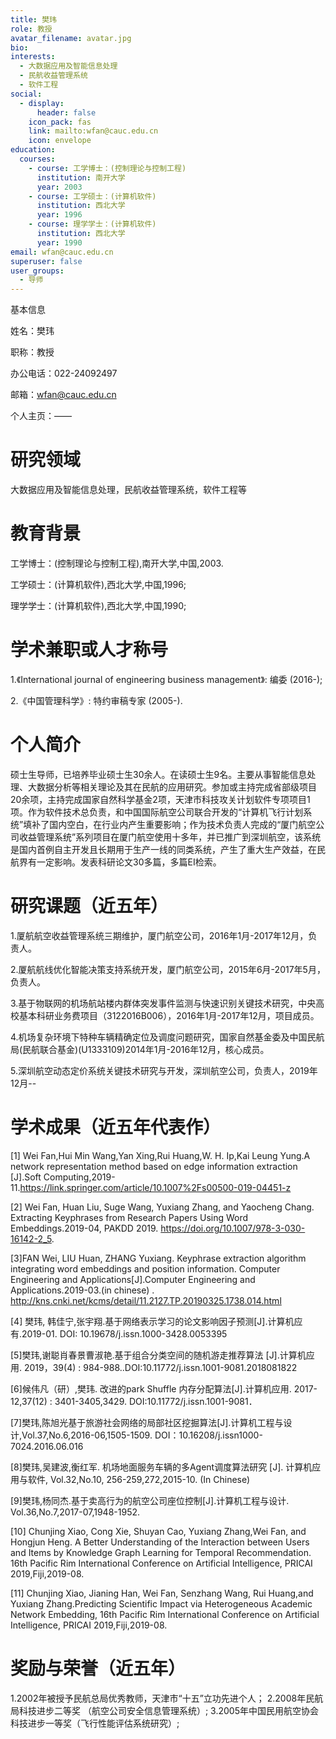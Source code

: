 ```yaml
---
title: 樊玮
role: 教授
avatar_filename: avatar.jpg
bio: 
interests:
  - 大数据应用及智能信息处理
  - 民航收益管理系统
  - 软件工程
social:
  - display:
      header: false
    icon_pack: fas
    link: mailto:wfan@cauc.edu.cn
    icon: envelope
education:
  courses:
    - course: 工学博士：(控制理论与控制工程)
      institution: 南开大学
      year: 2003
    - course: 工学硕士：(计算机软件)
      institution: 西北大学
      year: 1996
    - course: 理学学士：(计算机软件)
      institution: 西北大学
      year: 1990
email: wfan@cauc.edu.cn
superuser: false
user_groups:
  - 导师
---
```

基本信息

姓名：樊玮

职称：教授

办公电话：022-24092497

邮箱：wfan@cauc.edu.cn

个人主页：——


# 研究领域

大数据应用及智能信息处理，民航收益管理系统，软件工程等


# 教育背景

工学博士：(控制理论与控制工程),南开大学,中国,2003.

工学硕士：(计算机软件),西北大学,中国,1996;

理学学士：(计算机软件),西北大学,中国,1990;


# 学术兼职或人才称号

1.《International journal of engineering business management》: 编委 (2016-);

2.《中国管理科学》: 特约审稿专家 (2005-).


# 个人简介

硕士生导师，已培养毕业硕士生30余人。在读硕士生9名。主要从事智能信息处理、大数据分析等相关理论及其在民航的应用研究。参加或主持完成省部级项目20余项，主持完成国家自然科学基金2项，天津市科技攻关计划软件专项项目1项。作为软件技术总负责，和中国国际航空公司联合开发的“计算机飞行计划系统”填补了国内空白，在行业内产生重要影响；作为技术负责人完成的“厦门航空公司收益管理系统”系列项目在厦门航空使用十多年，并已推广到深圳航空，该系统是国内首例自主开发且长期用于生产一线的同类系统，产生了重大生产效益，在民航界有一定影响。发表科研论文30多篇，多篇EI检索。

# 研究课题（近五年）

1.厦航航空收益管理系统三期维护，厦门航空公司，2016年1月-2017年12月，负责人。

2.厦航航线优化智能决策支持系统开发，厦门航空公司，2015年6月-2017年5月，负责人。

3.基于物联网的机场航站楼内群体突发事件监测与快速识别关键技术研究，中央高校基本科研业务费项目（3122016B006），2016年1月-2017年12月，项目成员。

4.机场复杂环境下特种车辆精确定位及调度问题研究，国家自然基金委及中国民航局(民航联合基金)(U1333109)2014年1月-2016年12月，核心成员。

5.深圳航空动态定价系统关键技术研究与开发，深圳航空公司，负责人，2019年12月--


# 学术成果（近五年代表作）

[1] Wei Fan,Hui Min Wang,Yan Xing,Rui Huang,W. H. Ip,Kai Leung Yung.A network representation method based on edge information extraction [J].Soft Computing,2019-11.https://link.springer.com/article/10.1007%2Fs00500-019-04451-z


[2] Wei Fan, Huan Liu, Suge Wang, Yuxiang Zhang, and Yaocheng Chang. Extracting Keyphrases from Research Papers Using Word Embeddings.2019-04, PAKDD 2019.
https://doi.org/10.1007/978-3-030-16142-2_5.


[3]FAN Wei, LIU Huan, ZHANG Yuxiang. Keyphrase extraction algorithm integrating word embeddings and position information. Computer Engineering and Applications[J].Computer Engineering and Applications.2019-03.(in chinese) .
http://kns.cnki.net/kcms/detail/11.2127.TP.20190325.1738.014.html


[4] 樊玮, 韩佳宁,张宇翔.基于网络表示学习的论文影响因子预测[J].计算机应有.2019-01. DOI: 10.19678/j.issn.1000-3428.0053395


[5]樊玮,谢聪肖春景曹淑艳.基于组合分类空间的随机游走推荐算法 [J].计算机应用. 2019，39(4) : 984-988..DOI:10.11772/j.issn.1001-9081.2018081822


[6]候伟凡（研）,樊玮. 改进的park Shuffle 内存分配算法[J].计算机应用. 2017-12,37(12) : 3401-3405,3429. DOI:10.11772/j.issn.1001-9081．


[7]樊玮,陈旭光基于旅游社会网络的局部社区挖掘算法[J].计算机工程与设计,Vol.37,No.6,2016-06,1505-1509.
DOI：10.16208/j.issn1000-7024.2016.06.016


[8]樊玮,吴建波,衡红军. 机场地面服务车辆的多Agent调度算法研究 [J]. 计算机应用与软件, Vol.32,No.10, 256-259,272,2015-10. (In Chinese)


[9]樊玮,杨同杰.基于卖高行为的航空公司座位控制[J].计算机工程与设计. Vol.36,No.7,2017-07,1948-1952.


[10] Chunjing Xiao, Cong Xie, Shuyan Cao, Yuxiang Zhang,Wei Fan, and Hongjun Heng. A Better Understanding of the Interaction between Users and Items by Knowledge Graph Learning for Temporal Recommendation. 16th Pacific Rim International Conference on Artificial Intelligence, PRICAI 2019,Fiji,2019-08.


[11] Chunjing Xiao, Jianing Han, Wei Fan, Senzhang Wang, Rui Huang,and Yuxiang Zhang.Predicting Scientific Impact via Heterogeneous Academic Network Embedding, 16th Pacific Rim International Conference on Artificial Intelligence, PRICAI 2019,Fiji,2019-08.


# 奖励与荣誉（近五年）

1.2002年被授予民航总局优秀教师，天津市“十五”立功先进个人；
2.2008年民航局科技进步二等奖 （航空公司安全信息管理系统）;
3.2005年中国民用航空协会科技进步一等奖（飞行性能评估系统研究）;